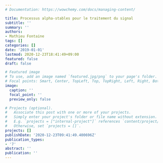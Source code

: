 ```yaml
---
# Documentation: https://wowchemy.com/docs/managing-content/

title: Processus alpha-stables pour le traitement du signal
subtitle: ''
summary: ''
authors:
- Mathieu Fontaine
tags: []
categories: []
date: '2019-01-01'
lastmod: 2020-12-23T18:41:49+09:00
featured: false
draft: false

# Featured image
# To use, add an image named `featured.jpg/png` to your page's folder.
# Focal points: Smart, Center, TopLeft, Top, TopRight, Left, Right, BottomLeft, Bottom, BottomRight.
image:
  caption: ''
  focal_point: ''
  preview_only: false

# Projects (optional).
#   Associate this post with one or more of your projects.
#   Simply enter your project's folder or file name without extension.
#   E.g. `projects = ["internal-project"]` references `content/project/deep-learning/index.md`.
#   Otherwise, set `projects = []`.
projects: []
publishDate: '2020-12-23T09:41:49.400696Z'
publication_types:
- '7'
abstract: ''
publication: ''
---
```

